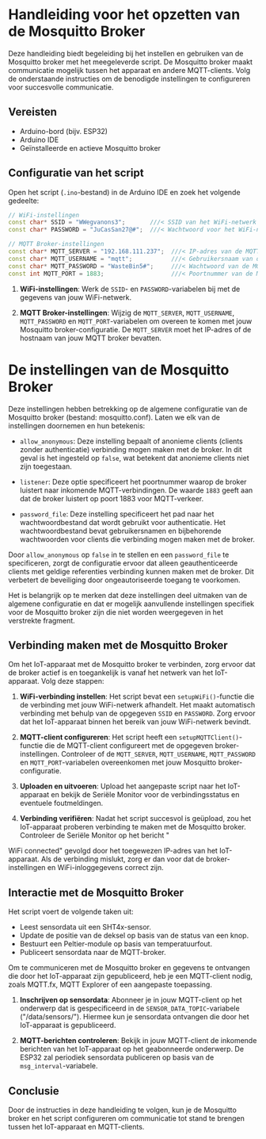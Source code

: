 # Handleiding voor het opzetten van de Mosquitto Broker

Deze handleiding biedt begeleiding bij het instellen en gebruiken van de Mosquitto broker met het meegeleverde script. De Mosquitto broker maakt communicatie mogelijk tussen het apparaat en andere MQTT-clients. Volg de onderstaande instructies om de benodigde instellingen te configureren voor succesvolle communicatie.

## Vereisten

- Arduino-bord (bijv. ESP32)
- Arduino IDE
- Geïnstalleerde en actieve Mosquitto broker

## Configuratie van het script

Open het script (`.ino`-bestand) in de Arduino IDE en zoek het volgende gedeelte:

```cpp
// WiFi-instellingen
const char* SSID = "WWegvanons3";       ///< SSID van het WiFi-netwerk
const char* PASSWORD = "JuCasSan27@#";  ///< Wachtwoord voor het WiFi-netwerk

// MQTT Broker-instellingen
const char* MQTT_SERVER = "192.168.111.237";  ///< IP-adres van de MQTT broker-server
const char* MQTT_USERNAME = "mqtt";           ///< Gebruikersnaam van de MQTT broker
const char* MQTT_PASSWORD = "WasteBin5#";     ///< Wachtwoord van de MQTT broker
const int MQTT_PORT = 1883;                   ///< Poortnummer van de MQTT broker
```

1. **WiFi-instellingen**: Werk de `SSID`- en `PASSWORD`-variabelen bij met de gegevens van jouw WiFi-netwerk.

2. **MQTT Broker-instellingen**: Wijzig de `MQTT_SERVER`, `MQTT_USERNAME`, `MQTT_PASSWORD` en `MQTT_PORT`-variabelen om overeen te komen met jouw Mosquitto broker-configuratie. De `MQTT_SERVER` moet het IP-adres of de hostnaam van jouw MQTT broker bevatten.

# De instellingen van de Mosquitto Broker

Deze instellingen hebben betrekking op de algemene configuratie van de Mosquitto broker (bestand: mosquitto.conf). Laten we elk van de instellingen doornemen en hun betekenis:

- `allow_anonymous`: Deze instelling bepaalt of anonieme clients (clients zonder authenticatie) verbinding mogen maken met de broker. In dit geval is het ingesteld op `false`, wat betekent dat anonieme clients niet zijn toegestaan.

- `listener`: Deze optie specificeert het poortnummer waarop de broker luistert naar inkomende MQTT-verbindingen. De waarde `1883` geeft aan dat de broker luistert op poort 1883 voor MQTT-verkeer.

- `password_file`: Deze instelling specificeert het pad naar het wachtwoordbestand dat wordt gebruikt voor authenticatie. Het wachtwoordbestand bevat gebruikersnamen en bijbehorende wachtwoorden voor clients die verbinding mogen maken met de broker.

Door `allow_anonymous` op `false` in te stellen en een `password_file` te specificeren, zorgt de configuratie ervoor dat alleen geauthenticeerde clients met geldige referenties verbinding kunnen maken met de broker. Dit verbetert de beveiliging door ongeautoriseerde toegang te voorkomen.

Het is belangrijk op te merken dat deze instellingen deel uitmaken van de algemene configuratie en dat er mogelijk aanvullende instellingen specifiek voor de Mosquitto broker zijn die niet worden weergegeven in het verstrekte fragment.

## Verbinding maken met de Mosquitto Broker

Om het IoT-apparaat met de Mosquitto broker te verbinden, zorg ervoor dat de broker actief is en toegankelijk is vanaf het netwerk van het IoT-apparaat. Volg deze stappen:

1. **WiFi-verbinding instellen**: Het script bevat een `setupWiFi()`-functie die de verbinding met jouw WiFi-netwerk afhandelt. Het maakt automatisch verbinding met behulp van de opgegeven `SSID` en `PASSWORD`. Zorg ervoor dat het  IoT-apparaat binnen het bereik van jouw WiFi-netwerk bevindt.

2. **MQTT-client configureren**: Het script heeft een `setupMQTTClient()`-functie die de MQTT-client configureert met de opgegeven broker-instellingen. Controleer of de `MQTT_SERVER`, `MQTT_USERNAME`, `MQTT_PASSWORD` en `MQTT_PORT`-variabelen overeenkomen met jouw Mosquitto broker-configuratie.

3. **Uploaden en uitvoeren**: Upload het aangepaste script naar het  IoT-apparaat en bekijk de Seriële Monitor voor de verbindingsstatus en eventuele foutmeldingen.

4. **Verbinding verifiëren**: Nadat het script succesvol is geüpload, zou het  IoT-apparaat proberen verbinding te maken met de Mosquitto broker. Controleer de Seriële Monitor op het bericht "

WiFi connected" gevolgd door het toegewezen IP-adres van het IoT-apparaat. Als de verbinding mislukt, zorg er dan voor dat de broker-instellingen en WiFi-inloggegevens correct zijn.

## Interactie met de Mosquitto Broker

Het script voert de volgende taken uit:

- Leest sensordata uit een SHT4x-sensor.
- Update de positie van de deksel op basis van de status van een knop.
- Bestuurt een Peltier-module op basis van temperatuurfout.
- Publiceert sensordata naar de MQTT-broker.

Om te communiceren met de Mosquitto broker en gegevens te ontvangen die door het IoT-apparaat zijn gepubliceerd, heb je een MQTT-client nodig, zoals MQTT.fx, MQTT Explorer of een aangepaste toepassing.

1. **Inschrijven op sensordata**: Abonneer je in jouw MQTT-client op het onderwerp dat is gespecificeerd in de `SENSOR_DATA_TOPIC`-variabele ("/data/sensors/"). Hiermee kun je sensordata ontvangen die door het IoT-apparaat is gepubliceerd.

2. **MQTT-berichten controleren**: Bekijk in jouw MQTT-client de inkomende berichten van het IoT-apparaat op het geabonneerde onderwerp. De ESP32 zal periodiek sensordata publiceren op basis van de `msg_interval`-variabele.

## Conclusie

Door de instructies in deze handleiding te volgen, kun je de Mosquitto broker en het script configureren om communicatie tot stand te brengen tussen het IoT-apparaat en MQTT-clients.
